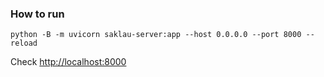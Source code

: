 ### How to run

```python -B -m uvicorn saklau-server:app --host 0.0.0.0 --port 8000 --reload```

Check [http://localhost:8000](http://localhost:8000)